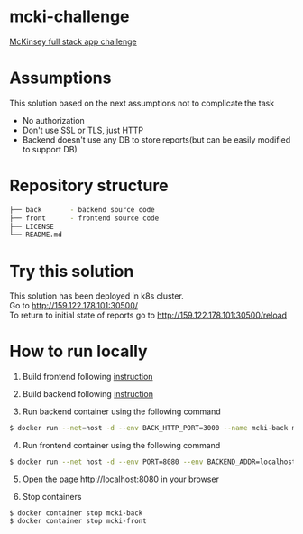 # mcki-challenge
[McKinsey full stack app challenge](https://github.com/morkro/coding-challenge)

# Assumptions
This solution based on the next assumptions not to complicate the task 
- No authorization
- Don't use SSL or TLS, just HTTP
- Backend doesn't use any DB to store reports(but can be easily modified to support DB)   

# Repository structure
```bash
├── back       - backend source code 
├── front      - frontend source code
├── LICENSE
└── README.md
```

# Try this solution
This solution has been deployed in k8s cluster.  
Go to http://159.122.178.101:30500/  
To return to initial state of reports go to http://159.122.178.101:30500/reload

# How to run locally

1. Build frontend following [instruction](https://github.com/g-s-m/mcki-challenge/blob/main/front/README.md)

2. Build backend following [instruction](https://github.com/g-s-m/mcki-challenge/blob/main/back/README.md)

3. Run backend container using the following command
```bash 
$ docker run --net=host -d --env BACK_HTTP_PORT=3000 --name mcki-back mcki-back:1.0
```

4. Run frontend container using the following command
```bash
$ docker run --net host -d --env PORT=8080 --env BACKEND_ADDR=localhost --env BACKEND_PORT=3000 --name mcki-front mcki:1.0
```

5. Open the page http://localhost:8080 in your browser

6. Stop containers
```
$ docker container stop mcki-back
$ docker container stop mcki-front
```
